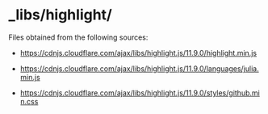# _libs/highlight/

Files obtained from the following sources:

- https://cdnjs.cloudflare.com/ajax/libs/highlight.js/11.9.0/highlight.min.js

- https://cdnjs.cloudflare.com/ajax/libs/highlight.js/11.9.0/languages/julia.min.js

- https://cdnjs.cloudflare.com/ajax/libs/highlight.js/11.9.0/styles/github.min.css
